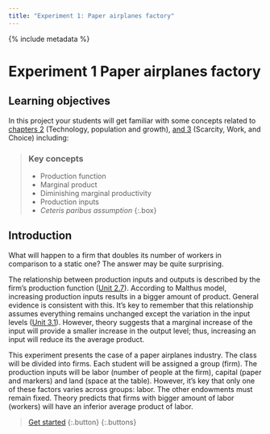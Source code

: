 ```yaml
---
title: "Experiment 1: Paper airplanes factory"
---
```


{% include metadata %}

# **Experiment 1** Paper airplanes factory

## Learning objectives

In this project your students will get familiar with some concepts related to [chapters 2]( https://core-econ.org/the-economy/book/text/02.html) (Technology, population and growth), [and 3](https://core-econ.org/the-economy/book/text/03.html) (Scarcity, Work, and Choice) including:

> ### Key concepts
> 
> - Production function
> - Marginal product
> - Diminishing marginal productivity
> - Production inputs
> - *Ceteris paribus assumption*
{:.box}


## Introduction

What will happen to a firm that doubles its number of workers in comparison to a static one? The answer may be quite surprising.

The relationship between production inputs and outputs is described by the firm’s production function ([Unit 2.7](https://core-econ.org/the-economy/book/text/02.html#27-malthusian-economics-diminishing-average-product-of-labour)). According to Malthus model, increasing production inputs results in a bigger amount of product. General evidence is consistent with this. It’s key to remember that this relationship assumes everything remains unchanged except the variation in the input levels ([Unit 3.1](https://core-econ.org/the-economy/book/text/03.html#31-labour-and-production)). However, theory suggests that a marginal increase of the input will provide a smaller increase in the output level; thus, increasing an input will reduce its the average product.

This experiment presents the case of a paper airplanes industry. The class will be divided into firms. Each student will be assigned a group (firm). The production inputs will be labor (number of people at the firm), capital (paper and markers) and land (space at the table). However, it’s key that only one of these factors varies across groups: labor. The other endowments must remain fixed. Theory predicts that firms with bigger amount of labor (workers) will have an inferior average product of labor.

> [Get started](01-02.html)
> {:.button}
{:.buttons}
<br/>
